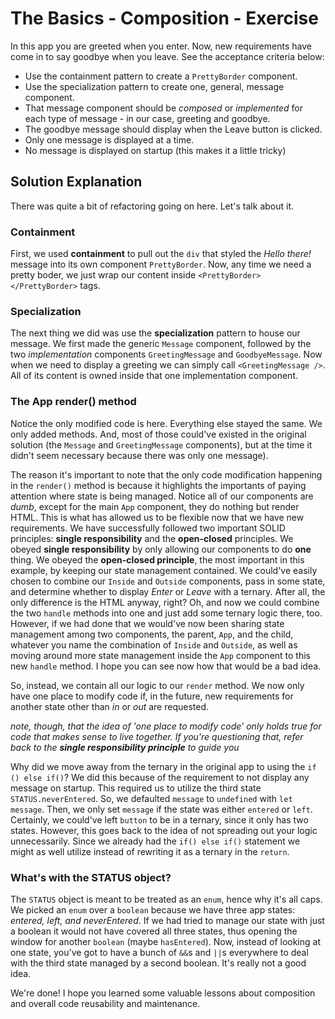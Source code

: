 # The Basics - Composition - Exercise

In this app you are greeted when you enter. Now, new requirements have come in to say goodbye when you leave. See the acceptance criteria below:

- Use the containment pattern to create a `PrettyBorder` component.
- Use the specialization pattern to create one, general, message component.
- That message component should be *composed* or *implemented* for each type of message - in our case, greeting and goodbye.
- The goodbye message should display when the Leave button is clicked.
- Only one message is displayed at a time.
- No message is displayed on startup (this makes it a little tricky)

## Solution Explanation

There was quite a bit of refactoring going on here. Let's talk about it.

### Containment

First, we used **containment** to pull out the `div` that styled the *Hello there!* message into its own component `PrettyBorder`. Now, any time we need a pretty boder, we just wrap our content inside `<PrettyBorder></PrettyBorder>` tags.

### Specialization

The next thing we did was use the **specialization** pattern to house our message. We first made the generic `Message` component, followed by the two *implementation* components `GreetingMessage` and `GoodbyeMessage`. Now when we need to display a greeting we can simply call `<GreetingMessage />`. All of its content is owned inside that one implementation component.

### The App render() method

Notice the only modified code is here. Everything else stayed the same. We only added methods. And, most of those could've existed in the original solution (the `Message` and `GreetingMessage` components), but at the time it didn't seem necessary because there was only one message). 

The reason it's important to note that the only code modification happening in the `render()` method is because it highlights the importants of paying attention where state is being managed. Notice all of our components are *dumb*, except for the main `App` component, they do nothing but render HTML. This is what has allowed us to be flexible now that we have new requirements. We have successfully followed two important SOLID principles: **single responsibility** and the **open-closed** principles. We obeyed **single responsibility** by only allowing our components to do **one** thing. We obeyed the **open-closed principle**, the most important in this example, by keeping our state management contained. We could've easily chosen to combine our `Inside` and `Outside` components, pass in some state, and determine whether to display *Enter* or *Leave* with a ternary. After all, the only difference is the HTML anyway, right? Oh, and now we could combine the two `handle` methods into one and just add some ternary logic there, too. However, if we had done that we would've now been sharing state management among two components, the parent, `App`, and the child, whatever you name the combination of `Inside` and `Outside`, as well as moving around more state management inside the `App` component to this new `handle` method. I hope you can see now how that would be a bad idea. 

So, instead, we contain all our logic to our `render` method. We now only have one place to modify code if, in the future, new requirements for another state other than *in* or *out* are requested.

*note, though, that the idea of 'one place to modify code' only holds true for code that makes sense to live together. If you're questioning that, refer back to the **single responsibility principle** to guide you*

Why did we move away from the ternary in the original app to using the `if () else if()`? We did this because of the requirement to not display any message on startup. This required us to utilize the third state `STATUS.neverEntered`. So, we defaulted `message` to `undefined` with `let message`. Then, we only set `message` if the state was either `entered` or `left`. Certainly, we could've left `button` to be in a ternary, since it only has two states. However, this goes back to the idea of not spreading out your logic unnecessarily. Since we already had the `if() else if()` statement we might as well utilize instead of rewriting it as a ternary in the `return`.

### What's with the STATUS object?

The `STATUS` object is meant to be treated as an `enum`, hence why it's all caps. We picked an `enum` over a `boolean` because we have three app states: *entered, left, and neverEntered*. If we had tried to manage our state with just a boolean it would not have covered all three states, thus opening the window for another `boolean` (maybe `hasEntered`). Now, instead of looking at one state, you've got to have a bunch of `&&`s and `||`s everywhere to deal with the third state managed by a second boolean. It's really not a good idea.

We're done! I hope you learned some valuable lessons about composition and overall code reusability and maintenance.